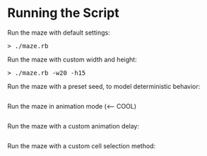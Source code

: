 Running the Script
==================

Run the maze with default settings:
<pre>
> ./maze.rb
</pre>

Run the maze with custom width and height:
<pre>
> ./maze.rb -w20 -h15
</pre>

Run the maze with a preset seed, to model deterministic behavior:
<pre>
</pre>

Run the maze in animation mode (<-- COOL)
<pre>
</pre>

Run the maze with a custom animation delay:
<pre>
</pre>

Run the maze with a custom cell selection method:
<pre>
</pre>